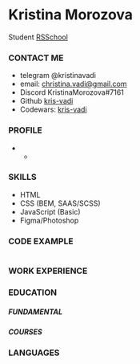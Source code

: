 # Kristina Morozova
Student [RSSchool](https://rs.school/)

### CONTACT ME
- telegram @kristinavadi
- email:  <christina.vadi@gmail.com>
- Discord KristinaMorozova#7161
- Github [kris-vadi](https://github.com/kris-vadi)
- Codewars: [kris-vadi](https://www.codewars.com/users/kris-vadi)
### PROFILE
* *

### SKILLS
- HTML
- CSS (BEM, SAAS/SCSS)
- JavaScript (Basic)
- Figma/Photoshop
  

### CODE EXAMPLE

```
```

### WORK EXPERIENCE


### EDUCATION

##### FUNDAMENTAL


##### COURSES
  

### LANGUAGES
